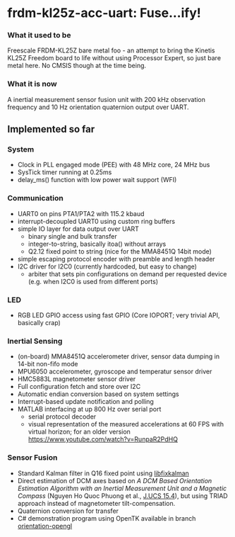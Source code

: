 frdm-kl25z-acc-uart: Fuse...ify!
================================

### What it used to be ####

Freescale FRDM-KL25Z bare metal foo - an attempt to bring the Kinetis KL25Z Freedom board
to life without using Processor Expert, so just bare metal here. No CMSIS though at the time being.

### What it is now ####

A inertial measurement sensor fusion unit with 200 kHz observation frequency and 10 Hz orientation quaternion output over UART.

## Implemented so far ##

### System ###

- Clock in PLL engaged mode (PEE) with 48 MHz core, 24 MHz bus
- SysTick timer running at 0.25ms
- delay_ms() function with low power wait support (WFI)

### Communication ###

- UART0 on pins PTA1/PTA2 with 115.2 kbaud
- interrupt-decoupled UART0 using custom ring buffers
- simple IO layer for data output over UART
  - binary single and bulk transfer
  - integer-to-string, basically itoa() without arrays
  - Q2.12 fixed point to string (nice for the MMA8451Q 14bit mode)
- simple escaping protocol encoder with preamble and length header
- I2C driver for I2C0 (currently hardcoded, but easy to change)
  - arbiter that sets pin configurations on demand per requested device (e.g. when I2C0 is used from different ports)

### LED ###

- RGB LED GPIO access using fast GPIO (Core IOPORT; very trivial API, basically crap)

### Inertial Sensing ###

- (on-board) MMA8451Q accelerometer driver, sensor data dumping in 14-bit non-fifo mode
- MPU6050 accelerometer, gyroscope and temperatur sensor driver
- HMC5883L magnetometer sensor driver
- Full configuration fetch and store over I2C
- Automatic endian conversion based on system settings
- Interrupt-based update notification and polling
- MATLAB interfacing at up 800 Hz over serial port
  - serial protocol decoder
  - visual representation of the measured accelerations at 60 FPS with virtual horizon; for an older version https://www.youtube.com/watch?v=RunpaR2PdHQ

### Sensor Fusion ###

- Standard Kalman filter in Q16 fixed point using [libfixkalman](https://github.com/sunsided/libfixkalman)
- Direct estimation of DCM axes based on *A DCM Based Orientation Estimation Algorithm with an Inertial Measurement Unit and a Magnetic Compass* (Nguyen Ho Quoc Phuong et al., [J.UCS 15.4](http://www.jucs.org/jucs_15_4/a_dcm_based_orientation)), but using TRIAD approach instead of magnetometer tilt-compensation.
- Quaternion conversion for transfer
- C# demonstration program using OpenTK available in branch [orientation-opengl](https://github.com/sunsided/frdm-kl25z-acc-uart/tree/orientation-opengl) 